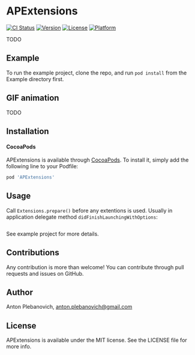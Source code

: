# APExtensions

[![CI Status](http://img.shields.io/travis/anton-plebanovich/APExtensions.svg?style=flat)](https://travis-ci.org/anton-plebanovich/APExtensions)
[![Version](https://img.shields.io/cocoapods/v/APExtensions.svg?style=flat)](http://cocoapods.org/pods/APExtensions)
[![License](https://img.shields.io/cocoapods/l/APExtensions.svg?style=flat)](http://cocoapods.org/pods/APExtensions)
[![Platform](https://img.shields.io/cocoapods/p/APExtensions.svg?style=flat)](http://cocoapods.org/pods/APExtensions)

TODO

## Example

To run the example project, clone the repo, and run `pod install` from the Example directory first.

## GIF animation

TODO

## Installation

#### CocoaPods

APExtensions is available through [CocoaPods](http://cocoapods.org). To install
it, simply add the following line to your Podfile:

```ruby
pod 'APExtensions'
```

## Usage

Call `Extensions.prepare()` before any extentions is used. Usually in application delegate method `didFinishLaunchingWithOptions`:

```

```

See example project for more details.

## Contributions

Any contribution is more than welcome! You can contribute through pull requests and issues on GitHub.

## Author

Anton Plebanovich, anton.plebanovich@gmail.com

## License

APExtensions is available under the MIT license. See the LICENSE file for more info.
